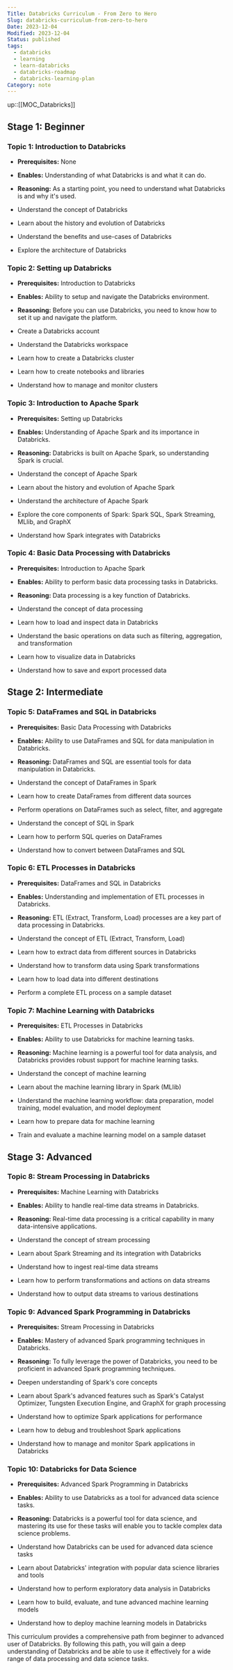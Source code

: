 ```yaml
---
Title: Databricks Curriculum - From Zero to Hero
Slug: databricks-curriculum-from-zero-to-hero
Date: 2023-12-04
Modified: 2023-12-04
Status: published
tags:
  - databricks
  - learning
  - learn-databricks
  - databricks-roadmap
  - databricks-learning-plan
Category: note
---
```

up::[[MOC_Databricks]]

## Stage 1: Beginner

### Topic 1: Introduction to Databricks

- **Prerequisites:** None
- **Enables:** Understanding of what Databricks is and what it can do.
- **Reasoning:** As a starting point, you need to understand what Databricks is and why it's used.

- Understand the concept of Databricks
- Learn about the history and evolution of Databricks
- Understand the benefits and use-cases of Databricks
- Explore the architecture of Databricks

### Topic 2: Setting up Databricks

- **Prerequisites:** Introduction to Databricks
- **Enables:** Ability to setup and navigate the Databricks environment.
- **Reasoning:** Before you can use Databricks, you need to know how to set it up and navigate the platform.

- Create a Databricks account
- Understand the Databricks workspace
- Learn how to create a Databricks cluster
- Learn how to create notebooks and libraries
- Understand how to manage and monitor clusters

### Topic 3: Introduction to Apache Spark

- **Prerequisites:** Setting up Databricks
- **Enables:** Understanding of Apache Spark and its importance in Databricks.
- **Reasoning:** Databricks is built on Apache Spark, so understanding Spark is crucial.

- Understand the concept of Apache Spark
- Learn about the history and evolution of Apache Spark
- Understand the architecture of Apache Spark
- Explore the core components of Spark: Spark SQL, Spark Streaming, MLlib, and GraphX
- Understand how Spark integrates with Databricks

### Topic 4: Basic Data Processing with Databricks

- **Prerequisites:** Introduction to Apache Spark
- **Enables:** Ability to perform basic data processing tasks in Databricks.
- **Reasoning:** Data processing is a key function of Databricks.

- Understand the concept of data processing
- Learn how to load and inspect data in Databricks
- Understand the basic operations on data such as filtering, aggregation, and transformation
- Learn how to visualize data in Databricks
- Understand how to save and export processed data

## Stage 2: Intermediate

### Topic 5: DataFrames and SQL in Databricks

- **Prerequisites:** Basic Data Processing with Databricks
- **Enables:** Ability to use DataFrames and SQL for data manipulation in Databricks.
- **Reasoning:** DataFrames and SQL are essential tools for data manipulation in Databricks.

- Understand the concept of DataFrames in Spark
- Learn how to create DataFrames from different data sources
- Perform operations on DataFrames such as select, filter, and aggregate
- Understand the concept of SQL in Spark
- Learn how to perform SQL queries on DataFrames
- Understand how to convert between DataFrames and SQL

### Topic 6: ETL Processes in Databricks

- **Prerequisites:** DataFrames and SQL in Databricks
- **Enables:** Understanding and implementation of ETL processes in Databricks.
- **Reasoning:** ETL (Extract, Transform, Load) processes are a key part of data processing in Databricks.

- Understand the concept of ETL (Extract, Transform, Load)
- Learn how to extract data from different sources in Databricks
- Understand how to transform data using Spark transformations
- Learn how to load data into different destinations
- Perform a complete ETL process on a sample dataset

### Topic 7: Machine Learning with Databricks

- **Prerequisites:** ETL Processes in Databricks
- **Enables:** Ability to use Databricks for machine learning tasks.
- **Reasoning:** Machine learning is a powerful tool for data analysis, and Databricks provides robust support for machine learning tasks.

- Understand the concept of machine learning
- Learn about the machine learning library in Spark (MLlib)
- Understand the machine learning workflow: data preparation, model training, model evaluation, and model deployment
- Learn how to prepare data for machine learning
- Train and evaluate a machine learning model on a sample dataset

## Stage 3: Advanced

### Topic 8: Stream Processing in Databricks

- **Prerequisites:** Machine Learning with Databricks
- **Enables:** Ability to handle real-time data streams in Databricks.
- **Reasoning:** Real-time data processing is a critical capability in many data-intensive applications.

- Understand the concept of stream processing
- Learn about Spark Streaming and its integration with Databricks
- Understand how to ingest real-time data streams
- Learn how to perform transformations and actions on data streams
- Understand how to output data streams to various destinations

### Topic 9: Advanced Spark Programming in Databricks

- **Prerequisites:** Stream Processing in Databricks
- **Enables:** Mastery of advanced Spark programming techniques in Databricks.
- **Reasoning:** To fully leverage the power of Databricks, you need to be proficient in advanced Spark programming techniques.

- Deepen understanding of Spark's core concepts
- Learn about Spark's advanced features such as Spark's Catalyst Optimizer, Tungsten Execution Engine, and GraphX for graph processing
- Understand how to optimize Spark applications for performance
- Learn how to debug and troubleshoot Spark applications
- Understand how to manage and monitor Spark applications in Databricks

### Topic 10: Databricks for Data Science

- **Prerequisites:** Advanced Spark Programming in Databricks
- **Enables:** Ability to use Databricks as a tool for advanced data science tasks.
- **Reasoning:** Databricks is a powerful tool for data science, and mastering its use for these tasks will enable you to tackle complex data science problems.

- Understand how Databricks can be used for advanced data science tasks
- Learn about Databricks' integration with popular data science libraries and tools
- Understand how to perform exploratory data analysis in Databricks
- Learn how to build, evaluate, and tune advanced machine learning models
- Understand how to deploy machine learning models in Databricks

This curriculum provides a comprehensive path from beginner to advanced user of Databricks. By following this path, you will gain a deep understanding of Databricks and be able to use it effectively for a wide range of data processing and data science tasks.
